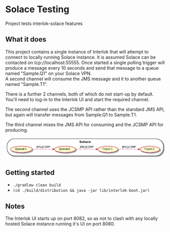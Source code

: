 # Solace Testing

Project tests interlok-solace features

## What it does

This project contains a single instance of Interlok that will attempt to connect to locally running Solace instance.  It is assumed Solace can be contacted on tcp://localhost:55555.  Once started a single polling trigger will produce a message every 10 seconds and send that message to a queue named "Sample.Q1" on your Solace VPN.  
A second channel will consume the JMS message and it to another queue named "Sample.T1".

There is a further 2 channels, both of which do not start-up by default.  You'll need to log-in to the Interlok UI and start the required channel.

The second channel uses the JCSMP API rather than the standard JMS API, but again will transfer messages from Sample.Q1 to Sample.T1.

The third channel mixes the JMS API for consuming and the JCSMP API for producing.

![solace diagram](/solace.png "solace diagram")
 
## Getting started

* `./gradlew clean build`
* `(cd ./build/distribution && java -jar lib/interlok-boot.jar)`

## Notes
The Interlok UI starts up on port 8082, so as not to clash with any locally hosted Solace instance running it's UI on port 8080.
